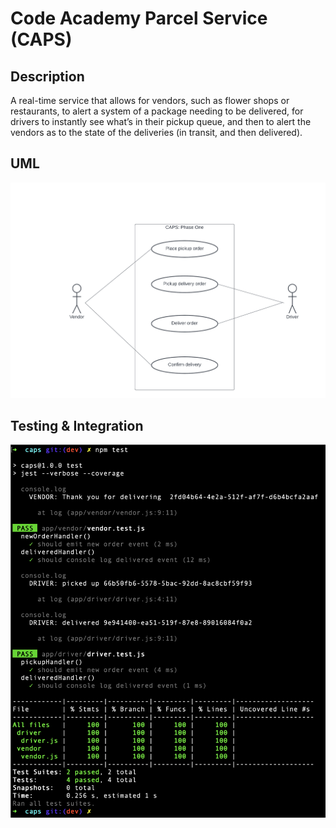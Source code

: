 # Code Academy Parcel Service (CAPS)

## Description
A real-time service that allows for vendors, such as flower shops or restaurants, to alert a system of a package needing to be delivered, for drivers to instantly see what’s in their pickup queue, and then to alert the vendors as to the state of the deliveries (in transit, and then delivered).

## UML

![Phase One](assets/img/uml-phase-one.png)


## Testing & Integration

![Phase One](assets/img/phase-1-tests.png)
